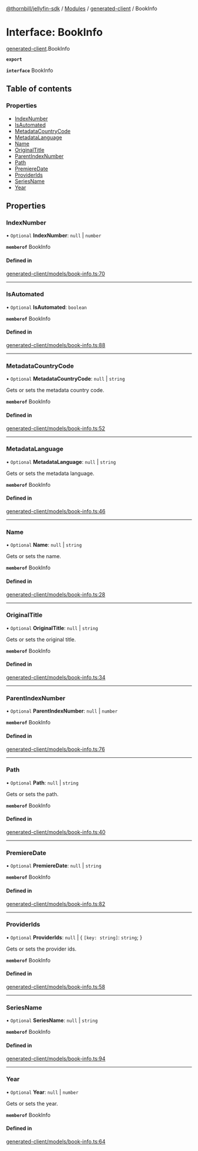 [@thornbill/jellyfin-sdk](../README.md) / [Modules](../modules.md) / [generated-client](../modules/generated_client.md) / BookInfo

# Interface: BookInfo

[generated-client](../modules/generated_client.md).BookInfo

**`export`**

**`interface`** BookInfo

## Table of contents

### Properties

- [IndexNumber](generated_client.BookInfo.md#indexnumber)
- [IsAutomated](generated_client.BookInfo.md#isautomated)
- [MetadataCountryCode](generated_client.BookInfo.md#metadatacountrycode)
- [MetadataLanguage](generated_client.BookInfo.md#metadatalanguage)
- [Name](generated_client.BookInfo.md#name)
- [OriginalTitle](generated_client.BookInfo.md#originaltitle)
- [ParentIndexNumber](generated_client.BookInfo.md#parentindexnumber)
- [Path](generated_client.BookInfo.md#path)
- [PremiereDate](generated_client.BookInfo.md#premieredate)
- [ProviderIds](generated_client.BookInfo.md#providerids)
- [SeriesName](generated_client.BookInfo.md#seriesname)
- [Year](generated_client.BookInfo.md#year)

## Properties

### IndexNumber

• `Optional` **IndexNumber**: ``null`` \| `number`

**`memberof`** BookInfo

#### Defined in

[generated-client/models/book-info.ts:70](https://github.com/jellyfin/jellyfin-sdk-typescript/blob/7402732/src/generated-client/models/book-info.ts#L70)

___

### IsAutomated

• `Optional` **IsAutomated**: `boolean`

**`memberof`** BookInfo

#### Defined in

[generated-client/models/book-info.ts:88](https://github.com/jellyfin/jellyfin-sdk-typescript/blob/7402732/src/generated-client/models/book-info.ts#L88)

___

### MetadataCountryCode

• `Optional` **MetadataCountryCode**: ``null`` \| `string`

Gets or sets the metadata country code.

**`memberof`** BookInfo

#### Defined in

[generated-client/models/book-info.ts:52](https://github.com/jellyfin/jellyfin-sdk-typescript/blob/7402732/src/generated-client/models/book-info.ts#L52)

___

### MetadataLanguage

• `Optional` **MetadataLanguage**: ``null`` \| `string`

Gets or sets the metadata language.

**`memberof`** BookInfo

#### Defined in

[generated-client/models/book-info.ts:46](https://github.com/jellyfin/jellyfin-sdk-typescript/blob/7402732/src/generated-client/models/book-info.ts#L46)

___

### Name

• `Optional` **Name**: ``null`` \| `string`

Gets or sets the name.

**`memberof`** BookInfo

#### Defined in

[generated-client/models/book-info.ts:28](https://github.com/jellyfin/jellyfin-sdk-typescript/blob/7402732/src/generated-client/models/book-info.ts#L28)

___

### OriginalTitle

• `Optional` **OriginalTitle**: ``null`` \| `string`

Gets or sets the original title.

**`memberof`** BookInfo

#### Defined in

[generated-client/models/book-info.ts:34](https://github.com/jellyfin/jellyfin-sdk-typescript/blob/7402732/src/generated-client/models/book-info.ts#L34)

___

### ParentIndexNumber

• `Optional` **ParentIndexNumber**: ``null`` \| `number`

**`memberof`** BookInfo

#### Defined in

[generated-client/models/book-info.ts:76](https://github.com/jellyfin/jellyfin-sdk-typescript/blob/7402732/src/generated-client/models/book-info.ts#L76)

___

### Path

• `Optional` **Path**: ``null`` \| `string`

Gets or sets the path.

**`memberof`** BookInfo

#### Defined in

[generated-client/models/book-info.ts:40](https://github.com/jellyfin/jellyfin-sdk-typescript/blob/7402732/src/generated-client/models/book-info.ts#L40)

___

### PremiereDate

• `Optional` **PremiereDate**: ``null`` \| `string`

**`memberof`** BookInfo

#### Defined in

[generated-client/models/book-info.ts:82](https://github.com/jellyfin/jellyfin-sdk-typescript/blob/7402732/src/generated-client/models/book-info.ts#L82)

___

### ProviderIds

• `Optional` **ProviderIds**: ``null`` \| { `[key: string]`: `string`;  }

Gets or sets the provider ids.

**`memberof`** BookInfo

#### Defined in

[generated-client/models/book-info.ts:58](https://github.com/jellyfin/jellyfin-sdk-typescript/blob/7402732/src/generated-client/models/book-info.ts#L58)

___

### SeriesName

• `Optional` **SeriesName**: ``null`` \| `string`

**`memberof`** BookInfo

#### Defined in

[generated-client/models/book-info.ts:94](https://github.com/jellyfin/jellyfin-sdk-typescript/blob/7402732/src/generated-client/models/book-info.ts#L94)

___

### Year

• `Optional` **Year**: ``null`` \| `number`

Gets or sets the year.

**`memberof`** BookInfo

#### Defined in

[generated-client/models/book-info.ts:64](https://github.com/jellyfin/jellyfin-sdk-typescript/blob/7402732/src/generated-client/models/book-info.ts#L64)
